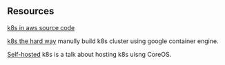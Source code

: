 

## Resources

[k8s in aws source code][k8s-aws] 

[k8s the hard way][hardway] manully build k8s cluster using google container engine. 

[Self-hosted][self-hosting] k8s is a talk about hosting k8s uisng CoreOS. 


[k8s-aws]: https://github.com/coreos/coreos-kubernetes/tree/master/multi-node/aws
[hardway]: https://github.com/kelseyhightower/kubernetes-the-hard-way
[self-hosting]: https://coreos.com/blog/self-hosted-kubernetes.html
